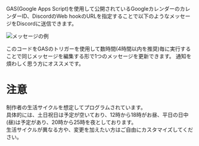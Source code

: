 GAS(Google Apps Script)を使用して公開されているGoogleカレンダーのカレンダーID、DiscordのWeb hookのURLを指定することで以下のようなメッセージをDiscordに送信できます。

![メッセージの例](https://github.com/murahito130/google_calendar_freebusy_discord_webhook/blob/main/example.png)


このコードをGASのトリガーを使用して数時間(4時間以内を推奨)毎に実行することで同じメッセージを編集する形で1つのメッセージを更新できます。
通知を煩わしく思う方にオススメです。

# 注意
制作者の生活サイクルを想定してプログラムされています。<br>
具体的には、土日祝日は予定が空いており、12時から18時がお昼、平日の日中(昼)は予定があり、20時から25時を夜としております。<br>
生活サイクルが異なる方や、変更を加えたい方はご自由にカスタマイズしてください。
